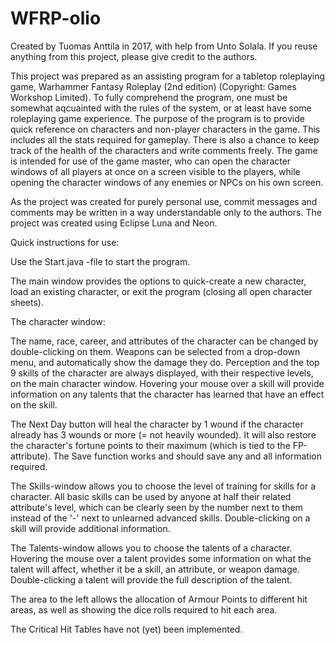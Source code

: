 # WFRP-olio

Created by Tuomas Anttila in 2017, with help from Unto Solala. If you reuse anything from this project, please give credit to the authors.

This project was prepared as an assisting program for a tabletop roleplaying game, Warhammer Fantasy Roleplay (2nd edition) (Copyright: Games Workshop Limited). To fully comprehend the program, one must be somewhat aqcuainted with the rules of the system, or at least have some roleplaying game experience. The purpose of the program is to provide quick reference on characters and non-player characters in the game. This includes all the stats required for gameplay. There is also a chance to keep track of the health of the characters and write comments freely. The game is intended for use of the game master, who can open the character windows of all players at once on a screen visible to the players, while opening the character windows of any enemies or NPCs on his own screen.

As the project was created for purely personal use, commit messages and comments may be written in a way understandable only to the authors. The project was created using Eclipse Luna and Neon.

Quick instructions for use:

Use the Start.java -file to start the program.

The main window provides the options to quick-create a new character, load an existing character, or exit the program (closing all open character sheets).

The character window:

The name, race, career, and attributes of the character can be changed by double-clicking on them. Weapons can be selected from a drop-down menu, and automatically show the damage they do. Perception and the top 9 skills of the character are always displayed, with their respective levels, on the main character window. Hovering your mouse over a skill will provide information on any talents that the character has learned that have an effect on the skill.

The Next Day button will heal the character by 1 wound if the character already has 3 wounds or more (= not heavily wounded). It will also restore the character's fortune points to their maximum (which is tied to the FP-attribute). The Save function works and should save any and all information required.

The Skills-window allows you to choose the level of training for skills for a character. All basic skills can be used by anyone at half their related attribute's level, which can be clearly seen by the number next to them instead of the '-' next to unlearned advanced skills. Double-clicking on a skill will provide additional information.

The Talents-window allows you to choose the talents of a character. Hovering the mouse over a talent provides some information on what the talent will affect, whether it be a skill, an attribute, or weapon damage. Double-clicking a talent will provide the full description of the talent.

The area to the left allows the allocation of Armour Points to different hit areas, as well as showing the dice rolls required to hit each area.

The Critical Hit Tables have not (yet) been implemented.

